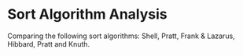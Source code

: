 # Sort Algorithm Analysis
 Comparing the following sort algorithms: Shell, Pratt, Frank & Lazarus, Hibbard, Pratt and Knuth.
